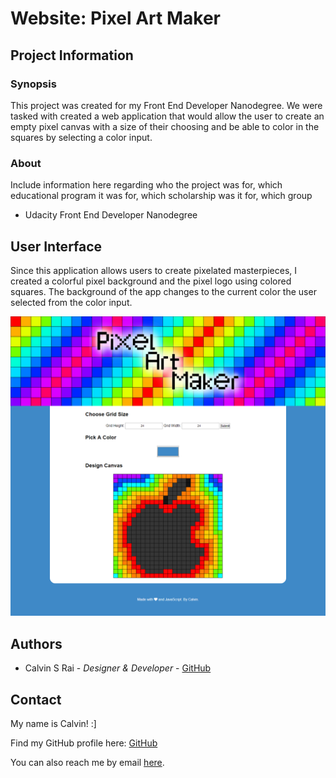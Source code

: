# Website: Pixel Art Maker

## Project Information

### Synopsis

This project was created for my Front End Developer Nanodegree. We were tasked with created a web application that would allow the user to create an empty pixel canvas with a size of their choosing and be able to color in the squares by selecting a color input.

###   About

Include information here regarding who the project was for, which educational program it was for, which scholarship was it for, which group

- Udacity Front End Developer Nanodegree

## User Interface

Since this application allows users to create pixelated masterpieces, I created a colorful pixel background and the pixel logo using colored squares. The background of the app changes to the current color the user selected from the color input.

![](screenshots/pic1.png)

## Authors

- Calvin S Rai - *Designer & Developer* - [GitHub](https://github.com/raicalvin)

## Contact

My name is Calvin! :]

Find my GitHub profile here: [GitHub](https://github.com/raicalvin)

You can also reach me by email [here](mailto:raicalvin@gmail.com).

